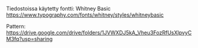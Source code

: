 Tiedostoissa käytetty fontti: Whitney Basic
https://www.typography.com/fonts/whitney/styles/whitneybasic

Pattern: https://drive.google.com/drive/folders/1JVWXDJ5kA_Vheu3FozRfUsXlpvyCM3fq?usp=sharing
